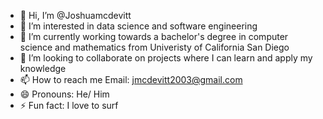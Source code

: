 - 👋 Hi, I’m @Joshuamcdevitt
- 👀 I’m interested in data science and software engineering
- 🌱 I’m currently working towards a bachelor's degree in computer science and mathematics from Univeristy of California San Diego
- 💞️ I’m looking to collaborate on projects where I can learn and apply my knowledge
- 📫 How to reach me Email: jmcdevitt2003@gmail.com
- 😄 Pronouns: He/ Him
- ⚡ Fun fact: I love to surf

<!---
Joshuamcdevitt/Joshuamcdevitt is a ✨ special ✨ repository because its `README.md` (this file) appears on your GitHub profile.
You can click the Preview link to take a look at your changes.
--->
